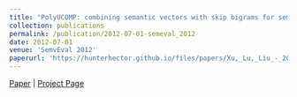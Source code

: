 ```yaml
---
title: "PolyUCOMP: combining semantic vectors with skip bigrams for semantic textual similarity"
collection: publications
permalink: /publication/2012-07-01-semeval_2012
date: 2012-07-01
venue: 'SemvEval 2012'
paperurl: 'https://hunterhector.github.io/files/papers/Xu,_Lu,_Liu_-_2012_-_SemEval_12_Proceedings_of_the_First_Joint_Conference_on_Lexical_and_Computational_Semantics.pdf'
---
```

[Paper](https://hunterhector.github.io/files/papers/Xu,_Lu,_Liu_-_2012_-_SemEval_12_Proceedings_of_the_First_Joint_Conference_on_Lexical_and_Computational_Semantics.pdf) \| [Project Page](#) 